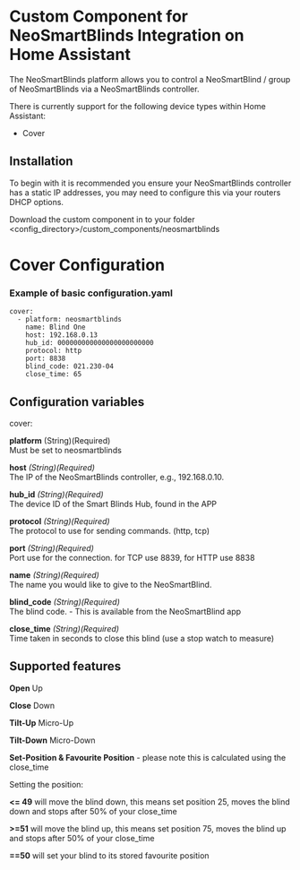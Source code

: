 # Custom Component for NeoSmartBlinds Integration on Home Assistant

The NeoSmartBlinds platform allows you to control a NeoSmartBlind / group of NeoSmartBlinds via a NeoSmartBlinds controller.

There is currently support for the following device types within Home Assistant:

-   Cover

## Installation

To begin with it is recommended you ensure your NeoSmartBlinds controller has a static IP addresses, you may need to configure this via your routers DHCP options.

Download the custom component in to your folder <config_directory>/custom_components/neosmartblinds

# Cover Configuration 

### Example of basic configuration.yaml
```
cover:
  - platform: neosmartblinds
    name: Blind One
    host: 192.168.0.13
    hub_id: 000000000000000000000000
    protocol: http
    port: 8838
    blind_code: 021.230-04
    close_time: 65
```

## Configuration variables

cover:

**platform** (String)(Required) <br>
Must be set to neosmartblinds

**host** _(String)(Required)_<br>
The IP of the NeoSmartBlinds controller, e.g., 192.168.0.10.

**hub_id** _(String)(Required)_<br>
The device ID of the Smart Blinds Hub, found in the APP

**protocol** _(String)(Required)_<br>
The protocol to use for sending commands. (http, tcp)

**port** _(String)(Required)_<br>
Port use for the connection.  for TCP use 8839, for HTTP use 8838

**name** _(String)(Required)_<br>
The name you would like to give to the NeoSmartBlind.

**blind_code** _(String)(Required)_<br>
The blind code. - This is available from the NeoSmartBlind app

**close_time** _(String)(Required)_<br>
Time taken in seconds to close this blind (use a stop watch to measure)


## Supported features

**Open**
Up

**Close**
Down

**Tilt-Up**
Micro-Up

**Tilt-Down**
Micro-Down

**Set-Position & Favourite Position** - please note this is calculated using the close_time

   Setting the position: 
   
   **<= 49** will move the blind down, this means set position 25, moves the blind down and stops after 50% of your close_time
      
   **>=51** will move the blind up, this means set position 75, moves the blind up and stops after 50% of your close_time
   
   **==50** will set your blind to its stored favourite position 
